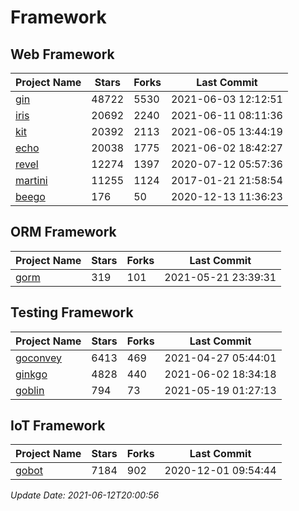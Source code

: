 # Framework

## Web Framework
| Project Name | Stars | Forks | Last Commit |
| ------------ | ----- | ----- | ----------- |
| [gin](https://github.com/gin-gonic/gin) | 48722 | 5530 | 2021-06-03 12:12:51 |
| [iris](https://github.com/kataras/iris) | 20692 | 2240 | 2021-06-11 08:11:36 |
| [kit](https://github.com/go-kit/kit) | 20392 | 2113 | 2021-06-05 13:44:19 |
| [echo](https://github.com/labstack/echo) | 20038 | 1775 | 2021-06-02 18:42:27 |
| [revel](https://github.com/revel/revel) | 12274 | 1397 | 2020-07-12 05:57:36 |
| [martini](https://github.com/go-martini/martini) | 11255 | 1124 | 2017-01-21 21:58:54 |
| [beego](https://github.com/astaxie/beego) | 176 | 50 | 2020-12-13 11:36:23 |

## ORM Framework
| Project Name | Stars | Forks | Last Commit |
| ------------ | ----- | ----- | ----------- |
| [gorm](https://github.com/jinzhu/gorm) | 319 | 101 | 2021-05-21 23:39:31 |

## Testing Framework
| Project Name | Stars | Forks | Last Commit |
| ------------ | ----- | ----- | ----------- |
| [goconvey](https://github.com/smartystreets/goconvey) | 6413 | 469 | 2021-04-27 05:44:01 |
| [ginkgo](https://github.com/onsi/ginkgo) | 4828 | 440 | 2021-06-02 18:34:18 |
| [goblin](https://github.com/franela/goblin) | 794 | 73 | 2021-05-19 01:27:13 |

## IoT Framework
| Project Name | Stars | Forks | Last Commit |
| ------------ | ----- | ----- | ----------- |
| [gobot](https://github.com/hybridgroup/gobot) | 7184 | 902 | 2020-12-01 09:54:44 |

*Update Date: 2021-06-12T20:00:56*
